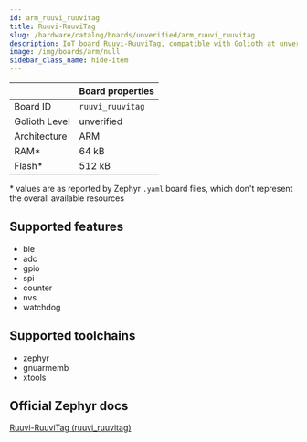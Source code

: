 ```yaml
---
id: arm_ruuvi_ruuvitag
title: Ruuvi-RuuviTag
slug: /hardware/catalog/boards/unverified/arm_ruuvi_ruuvitag
description: IoT board Ruuvi-RuuviTag, compatible with Golioth at unverified level.
image: /img/boards/arm/null
sidebar_class_name: hide-item
---
```


[//]: # (This is an auto-generated file, do not edit! Changes to it will be lost upon re-generation)



|                | Board properties     |
| -------------  | -------------------- |
| Board ID       | `ruuvi_ruuvitag` |
| Golioth Level  | unverified       |
| Architecture   | ARM |
| RAM*           | 64 kB |
| Flash*         | 512 kB |

\* values are as reported by Zephyr `.yaml` board files, which don't represent the overall available resources



## Supported features

* ble
* adc
* gpio
* spi
* counter
* nvs
* watchdog

## Supported toolchains

* zephyr
* gnuarmemb
* xtools

## Official Zephyr docs

[Ruuvi-RuuviTag (ruuvi_ruuvitag)](https://docs.zephyrproject.org/latest/boards/arm/ruuvi_ruuvitag/doc/index.html)

